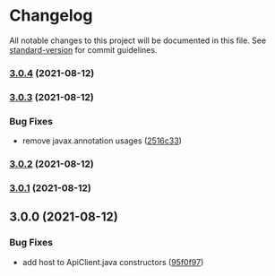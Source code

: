 # Changelog

All notable changes to this project will be documented in this file. See [standard-version](https://github.com/conventional-changelog/standard-version) for commit guidelines.

### [3.0.4](https://github.com/Panzer1119/radarr4j/compare/v3.0.3...v3.0.4) (2021-08-12)

### [3.0.3](https://github.com/Panzer1119/radarr4j/compare/v3.0.2...v3.0.3) (2021-08-12)


### Bug Fixes

* remove javax.annotation usages ([2516c33](https://github.com/Panzer1119/radarr4j/commit/2516c334ce36a8c2cd4ad1dcbc302dde07cd7acb))

### [3.0.2](https://github.com/Panzer1119/radarr4j/compare/v3.0.1...v3.0.2) (2021-08-12)

### [3.0.1](https://github.com/Panzer1119/radarr4j/compare/v3.0.0...v3.0.1) (2021-08-12)

## 3.0.0 (2021-08-12)


### Bug Fixes

* add host to ApiClient.java constructors ([95f0f97](https://github.com/Panzer1119/radarr4j/commit/95f0f9739d008fdb9889be66e368330b39de127b))
